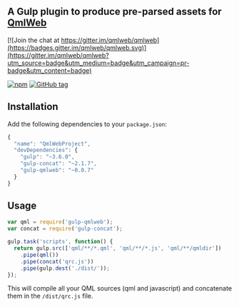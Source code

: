 ## A Gulp plugin to produce pre-parsed assets for [QmlWeb](https://github.com/qmlweb/qmlweb)

[![Join the chat at https://gitter.im/qmlweb/qmlweb](https://badges.gitter.im/qmlweb/qmlweb.svg)](https://gitter.im/qmlweb/qmlweb?utm_source=badge&utm_medium=badge&utm_campaign=pr-badge&utm_content=badge)

[![npm](https://img.shields.io/npm/v/gulp-qmlweb.svg)](https://www.npmjs.com/package/gulp-qmlweb)
[![GitHub tag](https://img.shields.io/github/tag/qmlweb/gulp-qmlweb.svg)](https://github.com/qmlweb/gulp-qmlweb/releases)

## Installation

Add the following dependencies to your `package.json`:

```js
{
  "name": "QmlWebProject",
  "devDependencies": {
    "gulp": "~3.6.0",
    "gulp-concat": "~2.1.7",
    "gulp-qmlweb": "~0.0.7"
  }
}
```

## Usage
```js
var qml = require('gulp-qmlweb');
var concat = require('gulp-concat');

gulp.task('scripts', function() {
  return gulp.src(['qml/**/*.qml', 'qml/**/*.js', 'qml/**/qmldir'])
    .pipe(qml())
    .pipe(concat('qrc.js'))
    .pipe(gulp.dest('./dist/'));
});
```

This will compile all your QML sources (qml and javascript) and concatenate them in the `/dist/qrc.js` file.
